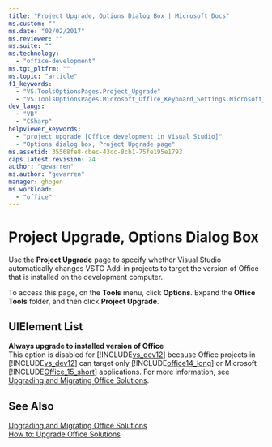 ```yaml
---
title: "Project Upgrade, Options Dialog Box | Microsoft Docs"
ms.custom: ""
ms.date: "02/02/2017"
ms.reviewer: ""
ms.suite: ""
ms.technology: 
  - "office-development"
ms.tgt_pltfrm: ""
ms.topic: "article"
f1_keywords: 
  - "VS.ToolsOptionsPages.Project_Upgrade"
  - "VS.ToolsOptionsPages.Microsoft_Office_Keyboard_Settings.Microsoft_Office_Upgrade"
dev_langs: 
  - "VB"
  - "CSharp"
helpviewer_keywords: 
  - "project upgrade [Office development in Visual Studio]"
  - "Options dialog box, Project Upgrade page"
ms.assetid: 35568fe8-cbec-43cc-8cb1-75fe195e1793
caps.latest.revision: 24
author: "gewarren"
ms.author: "gewarren"
manager: ghogen
ms.workload: 
  - "office"
---
```

# Project Upgrade, Options Dialog Box
  Use the **Project Upgrade** page to specify whether Visual Studio automatically changes VSTO Add-in projects to target the version of Office that is installed on the development computer.  
  
 To access this page, on the **Tools** menu, click **Options**. Expand the **Office Tools** folder, and then click **Project Upgrade**.  
  
## UIElement List  
 **Always upgrade to installed version of Office**  
 This option is disabled for [!INCLUDE[vs_dev12](../vsto/includes/vs-dev12-md.md)] because Office projects in [!INCLUDE[vs_dev12](../vsto/includes/vs-dev12-md.md)] can target only [!INCLUDE[office14_long](../vsto/includes/office14-long-md.md)] or Microsoft [!INCLUDE[Office_15_short](../vsto/includes/office-15-short-md.md)] applications. For more information, see [Upgrading and Migrating Office Solutions](../vsto/upgrading-and-migrating-office-solutions.md).  
  
## See Also  
 [Upgrading and Migrating Office Solutions](../vsto/upgrading-and-migrating-office-solutions.md)   
 [How to: Upgrade Office Solutions](http://msdn.microsoft.com/en-us/a269e539-b717-4680-a568-2152b070347e)  
  
  
